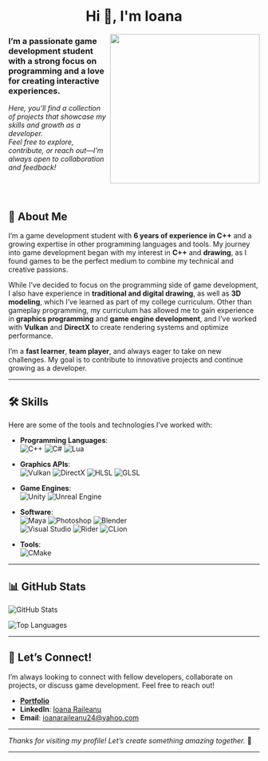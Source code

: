 
<h1 align="center">Hi 👋, I'm Ioana</h1>
<img align='right' src="https://github.com/user-attachments/assets/5e89cf57-57b9-4ab5-89f5-a3557358c1a4" width="300">

<h3 align="left">I’m a passionate game development student with a strong focus on <br> programming and a love for creating interactive experiences.</h3>
<p align="left"><em>Here, you’ll find a collection of projects that showcase my skills and growth as a developer. <br>Feel free to explore, contribute, or reach out—I’m always open to collaboration and feedback!
</em></p>
<br><br>

## 🚀 About Me

I’m a game development student with **6 years of experience in C++** and a growing expertise in other programming languages and tools. My journey into game development began with my interest in **C++** and **drawing**, as I found games to be the perfect medium to combine my technical and creative passions.

While I’ve decided to focus on the programming side of game development, I also have experience in **traditional and digital drawing**, as well as **3D modeling**, which I’ve learned as part of my college curriculum. Other than gameplay programming, my curriculum has allowed me to gain experience in **graphics programming** and **game engine development**, and I’ve worked with **Vulkan** and **DirectX** to create rendering systems and optimize performance.

I’m a **fast learner**, **team player**, and always eager to take on new challenges. My goal is to contribute to innovative projects and continue growing as a developer.

---

## 🛠️ Skills

Here are some of the tools and technologies I’ve worked with:

- **Programming Languages**:  
  ![C++](https://img.shields.io/badge/C++-00599C?style=for-the-badge&logo=c%2B%2B&logoColor=white)    ![C#](https://img.shields.io/badge/C%23-239120?style=for-the-badge&logo=c-sharp&logoColor=white)    ![Lua](https://img.shields.io/badge/Lua-2C2D72?style=for-the-badge&logo=lua&logoColor=white)

- **Graphics APIs**:  
  ![Vulkan](https://img.shields.io/badge/Vulkan-AC162C?style=for-the-badge&logo=vulkan&logoColor=white)    ![DirectX](https://img.shields.io/badge/DirectX-0078D6?style=for-the-badge&logo=directx&logoColor=white)   ![HLSL](https://img.shields.io/badge/HLSL-0078D6?style=for-the-badge&logo=directx&logoColor=white)    ![GLSL](https://img.shields.io/badge/GLSL-5686A5?style=for-the-badge&logo=opengl&logoColor=white)

- **Game Engines**:  
  ![Unity](https://img.shields.io/badge/Unity-100000?style=for-the-badge&logo=unity&logoColor=white)    ![Unreal Engine](https://img.shields.io/badge/Unreal%20Engine-0E1128?style=for-the-badge&logo=unreal-engine&logoColor=white)

- **Software**:  
  ![Maya](https://img.shields.io/badge/Maya-0696D7?style=for-the-badge&logo=autodesk&logoColor=white)    ![Photoshop](https://img.shields.io/badge/Photoshop-31A8FF?style=for-the-badge&logo=adobe-photoshop&logoColor=white)    ![Blender](https://img.shields.io/badge/Blender-F5792A?style=for-the-badge&logo=blender&logoColor=white)  
  ![Visual Studio](https://img.shields.io/badge/Visual%20Studio-5C2D91?style=for-the-badge&logo=visual-studio&logoColor=white)    ![Rider](https://img.shields.io/badge/Rider-000000?style=for-the-badge&logo=jetbrains&logoColor=white)    ![CLion](https://img.shields.io/badge/CLion-000000?style=for-the-badge&logo=jetbrains&logoColor=white)

- **Tools**:  
  ![CMake](https://img.shields.io/badge/CMake-064F8C?style=for-the-badge&logo=cmake&logoColor=white)

---

## 📊 GitHub Stats

![GitHub Stats](https://github-readme-stats.vercel.app/api?username=Juddy2403&show_icons=true&theme=radical)

![Top Languages](https://github-readme-stats.vercel.app/api/top-langs/?username=Juddy2403&layout=compact&theme=radical)

---

## 🌟 Let’s Connect!

I’m always looking to connect with fellow developers, collaborate on projects, or discuss game development. Feel free to reach out!

- [**Portfolio**](https://juddy2403.github.io/)
- **LinkedIn**: [Ioana Raileanu](www.linkedin.com/in/ioana-raileanu-147725252)  
- **Email**: ioanaraileanu24@yahoo.com

---

*Thanks for visiting my profile! Let’s create something amazing together.* 🚀  

---

